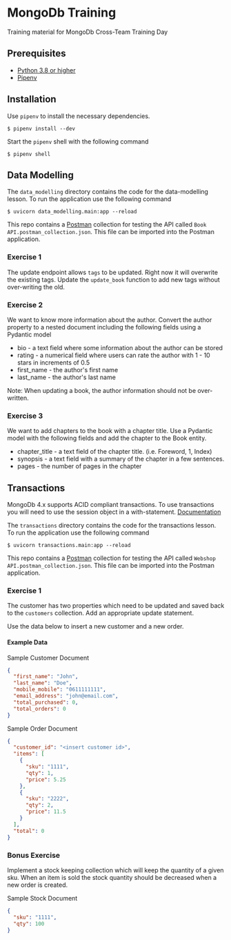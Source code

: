 # MongoDb Training

Training material for MongoDb Cross-Team Training Day

## Prerequisites

- [Python 3.8 or higher](https://www.python.org/downloads/release/python-380/)
- [Pipenv](https://pipenv.pypa.io/en/latest/)

## Installation

Use `pipenv` to install the necessary dependencies.

```shell
$ pipenv install --dev
```

Start the `pipenv` shell with the following command

```shell
$ pipenv shell
```

## Data Modelling

The `data_modelling` directory contains the code for the data-modelling lesson. To run the application
use the following command

```shell
$ uvicorn data_modelling.main:app --reload
```

This repo contains a [Postman](https://www.postman.com/downloads/) collection for testing the API called `Book API.postman_collection.json`.
This file can be imported into the Postman application.

### Exercise 1

The update endpoint allows `tags` to be updated. Right now it will overwrite the existing tags.
Update the `update_book` function to add new tags without over-writing the old.

### Exercise 2

We want to know more information about the author. Convert the author property to a nested document including
the following fields using a Pydantic model

- bio - a text field where some information about the author can be stored
- rating - a numerical field where users can rate the author with 1 - 10 stars in increments of 0.5
- first_name - the author's first name
- last_name - the author's last name

Note: When updating a book, the author information should not be over-written.

### Exercise 3

We want to add chapters to the book with a chapter title. Use a Pydantic model with the following fields and add the
chapter to the Book entity.

- chapter_title - a text field of the chapter title. (i.e. Foreword, 1, Index)
- synopsis - a text field with a summary of the chapter in a few sentences.
- pages - the number of pages in the chapter

## Transactions

MongoDb 4.x supports ACID compliant transactions. To use transactions you will need to use the session object
in a with-statement. [Documentation](https://pymongo.readthedocs.io/en/stable/api/pymongo/client_session.html#transactions)

The `transactions` directory contains the code for the transactions lesson. To run the application
use the following command

```shell
$ uvicorn transactions.main:app --reload
```

This repo contains a [Postman](https://www.postman.com/downloads/) collection for testing the API called `Webshop API.postman_collection.json`.
This file can be imported into the Postman application.

### Exercise 1

The customer has two properties which need to be updated and saved back to the `customers` collection. Add an appropriate
update statement.

Use the data below to insert a new customer and a new order.

#### Example Data

Sample Customer Document

```json
{
  "first_name": "John",
  "last_name": "Doe",
  "mobile_mobile": "0611111111",
  "email_address": "john@email.com",
  "total_purchased": 0,
  "total_orders": 0
}
```

Sample Order Document

```json
{
  "customer_id": "<insert customer id>",
  "items": [
    {
      "sku": "1111",
      "qty": 1,
      "price": 5.25
    },
    {
      "sku": "2222",
      "qty": 2,
      "price": 11.5
    }
  ],
  "total": 0
}
```

### Bonus Exercise

Implement a stock keeping collection which will keep the quantity of a given sku.
When an item is sold the stock quantity should be decreased when a new order is created.

Sample Stock Document

```json
{
  "sku": "1111",
  "qty": 100
}
```
